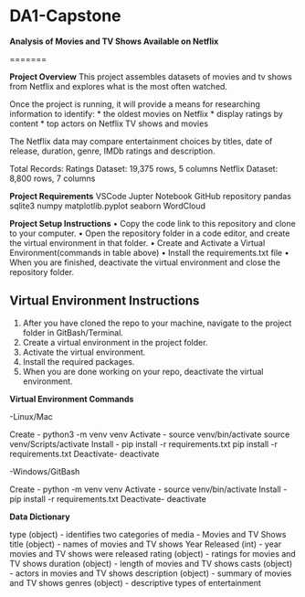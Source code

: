 # DA1-Capstone

**Analysis of Movies and TV Shows Available on Netflix**

=======

**Project Overview**
This project assembles datasets of movies and tv shows from Netflix and explores what is the most often watched.

Once the project is running, it will provide a means for researching information to identify:
    *   the oldest movies on Netflix
    *   display ratings by content
    *   top actors on Netflix TV shows and movies
    
The Netflix data may compare entertainment choices by titles, date of release, duration, genre, IMDb ratings and description.

Total Records:
    Ratings Dataset: 19,375 rows, 5 columns
    Netflix Dataset: 8,800 rows, 7 columns

**Project Requirements**
VSCode
Jupter Notebook
GitHub repository
pandas
sqlite3
numpy
matplotlib.pyplot
seaborn
WordCloud

**Project Setup Instructions**
• Copy the code link to this repository and clone to your computer.
• Open the repository folder in a code editor, and create the virtual environment in that folder.
• Create and Activate a Virtual Environment(commands in table above)
• Install the requirements.txt file
• When you are finished, deactivate the virtual environment and close the repository folder.

**Virtual Environment Instructions**
---
1.  After you have cloned the repo to your machine, navigate to the project folder in GitBash/Terminal.
2.  Create a virtual environment in the project folder.
3.  Activate the virtual environment.
4.  Install the required packages.
5.  When you are done working on your repo, deactivate the virtual environment.

**Virtual Environment Commands**

-Linux/Mac

Create -    python3 -m venv venv
Activate -  source venv/bin/activate source venv/Scripts/activate
Install -   pip install -r requirements.txt pip install -r requirements.txt
Deactivate- deactivate

-Windows/GitBash

Create  -   python -m venv venv
Activate -  source venv/bin/activate
Install -   pip install -r requirements.txt
Deactivate- deactivate

**Data Dictionary**

type (object) - identifies two categories of media - Movies and TV Shows
title (object) - names of movies and TV shows
Year Released (int) - year movies and TV shows were released
rating (object) - ratings for movies and TV shows
duration (object) - length of movies and TV shows
casts (object) - actors in movies and TV shows
description (object) - summary of movies and TV shows
genres (object) - descriptive types of entertainment